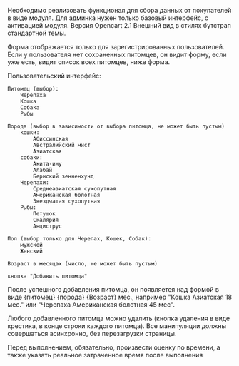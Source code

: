 Необходимо реализовать функционал для сбора данных от покупателей в виде модуля. Для админка нужен только базовый интерфейс, с активацией модуля. 
Версия Opencart 2.1
Внешний вид в стилях бутстрап стандартной темы. 

Форма отображается только для зарегистрированных пользователей.
Если у пользователя нет сохраненных питомцев, он видит форму, если уже есть, видит список всех питомцев, ниже форма.

Пользовательский интерфейс:

	Питомец (выбор):
		Черепаха
		Кошка
		Собака
		Рыбы

	Порода (выбор в зависимости от выбора питомца, не может быть пустым)
		кошки:
			Абиссинская
			Австралийский мист
			Азиатская 
		собаки:
			Акита-ину
			Алабай 
			Бернский зенненхунд
		Черепахи:
			Среднеазиатская сухопутная
			Американская болотная
			Звездчатая сухопутная
		Рыбы:
			Петушок
			Скалярия
			Анциструс

	Пол (выбор только для Черепах, Кошек, Собак):
		мужской
		Женский

	Возраст в месяцах (число, не может быть пустым)

	кнопка "Добавить питомца"

После успешного добавления питомца, он появляется над формой в виде {питомец} {порода} {Возраст} мес., например "Кошка Азиатская 18 мес." или "Черепаха Американская болотная 45 мес".

Любого добавленного питомца можно удалить (кнопка удаления в виде крестика, в конце строки каждого питомца). Все манипуляции должны совершаться асинхронно, без перезагрузки страницы.
 
Перед выполнением, обязательно, произвести оценку по времени, а также указать реальное затраченное время после выполнения
